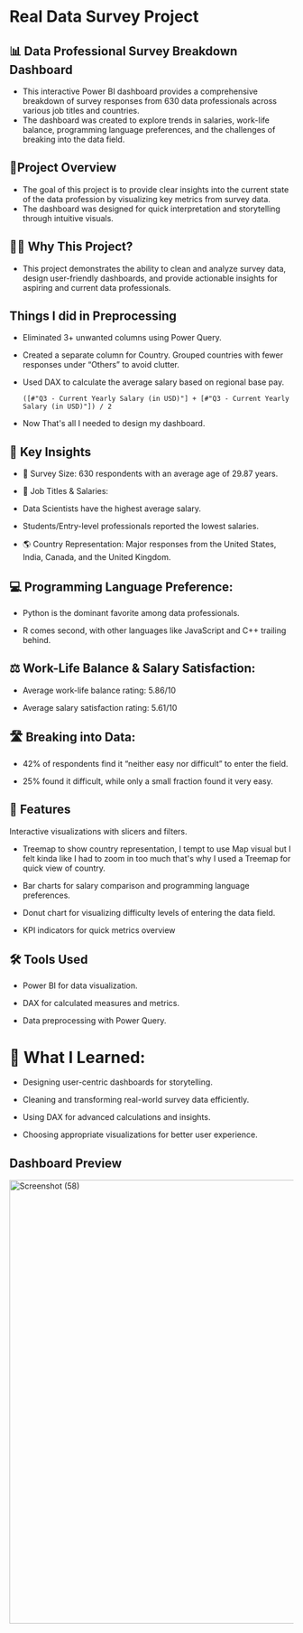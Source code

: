 # Real Data Survey Project

## 📊 Data Professional Survey Breakdown Dashboard
- This interactive Power BI dashboard provides a comprehensive breakdown of survey responses from 630 data professionals across various job titles and countries.
- The dashboard was created to explore trends in salaries, work-life balance, programming language preferences, and the challenges of breaking into the data field.
  
## 🚀Project Overview
- The goal of this project is to provide clear insights into the current state of the data profession by visualizing key metrics from survey data.
- The dashboard was designed for quick interpretation and storytelling through intuitive visuals.



## 👨‍💻 Why This Project?
- This project demonstrates the ability to clean and analyze survey data, design user-friendly dashboards, and provide actionable insights for aspiring and current data professionals.



## Things I did in Preprocessing
- Eliminated 3+ unwanted columns using Power Query.

- Created a separate column for Country. Grouped countries with fewer responses under “Others” to avoid clutter.

- Used DAX to calculate the average salary based on regional base pay.

      ([#"Q3 - Current Yearly Salary (in USD)"] + [#"Q3 - Current Yearly Salary (in USD)"]) / 2
- Now That's all I needed to design my dashboard.
  

## 🌟 Key Insights
  - 👥 Survey Size: 630 respondents with an average age of 29.87 years.

- 💼 Job Titles & Salaries:

- Data Scientists have the highest average salary.

- Students/Entry-level professionals reported the lowest salaries.

- 🌎 Country Representation: Major responses from the United States, India, Canada, and the United Kingdom.

## 💻 Programming Language Preference:

- Python is the dominant favorite among data professionals.

- R comes second, with other languages like JavaScript and C++ trailing behind.

## ⚖️ Work-Life Balance & Salary Satisfaction:

- Average work-life balance rating: 5.86/10

- Average salary satisfaction rating: 5.61/10

## 🛣️ Breaking into Data:

- 42% of respondents find it “neither easy nor difficult” to enter the field.

- 25% found it difficult, while only a small fraction found it very easy.

## 📌 Features
Interactive visualizations with slicers and filters.

- Treemap to show country representation, I tempt to use Map visual but I felt kinda like I had to zoom in too much that's why I used a Treemap for quick view of country.

- Bar charts for salary comparison and programming language preferences.

- Donut chart for visualizing difficulty levels of entering the data field.

- KPI indicators for quick metrics overview

## 🛠️ Tools Used
- Power BI for data visualization.

- DAX for calculated measures and metrics.

- Data preprocessing with Power Query.

# 🎯 What I Learned:
- Designing user-centric dashboards for storytelling.

- Cleaning and transforming real-world survey data efficiently.

- Using DAX for advanced calculations and insights.

- Choosing appropriate visualizations for better user experience.

## Dashboard Preview
<img width="1182" height="786" alt="Screenshot (58)" src="https://github.com/user-attachments/assets/cae90a6b-db2d-457d-885b-edb51227bf28" />
